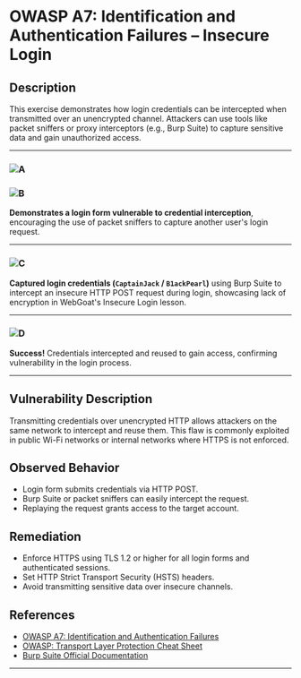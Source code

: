 # OWASP A7: Identification and Authentication Failures – Insecure Login

## Description

This exercise demonstrates how login credentials can be intercepted when transmitted over an unencrypted channel. Attackers can use tools like packet sniffers or proxy interceptors (e.g., Burp Suite) to capture sensitive data and gain unauthorized access.

---

### ![A](https://github.com/user-attachments/assets/7549c10a-b83c-46f7-88d4-4fd22c20df2c)  

### ![B](https://github.com/user-attachments/assets/2e88bd8d-7e43-42cf-a468-6e0e847f7e7f)  
**Demonstrates a login form vulnerable to credential interception**, encouraging the use of packet sniffers to capture another user's login request.

---

### ![C](https://github.com/user-attachments/assets/aaa8668a-aa6c-4ce4-95b6-ed12e69ec2f6)  
**Captured login credentials (`CaptainJack` / `B1ackPearl`)** using Burp Suite to intercept an insecure HTTP POST request during login, showcasing lack of encryption in WebGoat's Insecure Login lesson.

---

### ![D](https://github.com/user-attachments/assets/83879472-afde-4bff-b633-5802ce3679b6)  
**Success!** Credentials intercepted and reused to gain access, confirming vulnerability in the login process.

---

##  Vulnerability Description

Transmitting credentials over unencrypted HTTP allows attackers on the same network to intercept and reuse them. This flaw is commonly exploited in public Wi-Fi networks or internal networks where HTTPS is not enforced.

##  Observed Behavior

- Login form submits credentials via HTTP POST.
- Burp Suite or packet sniffers can easily intercept the request.
- Replaying the request grants access to the target account.

##  Remediation

- Enforce HTTPS using TLS 1.2 or higher for all login forms and authenticated sessions.
- Set HTTP Strict Transport Security (HSTS) headers.
- Avoid transmitting sensitive data over insecure channels.

##  References

- [OWASP A7: Identification and Authentication Failures](https://owasp.org/Top10/A07_2021-Identification_and_Authentication_Failures/)
- [OWASP: Transport Layer Protection Cheat Sheet](https://cheatsheetseries.owasp.org/cheatsheets/Transport_Layer_Protection_Cheat_Sheet.html)
- [Burp Suite Official Documentation](https://portswigger.net/burp/documentation)

---
